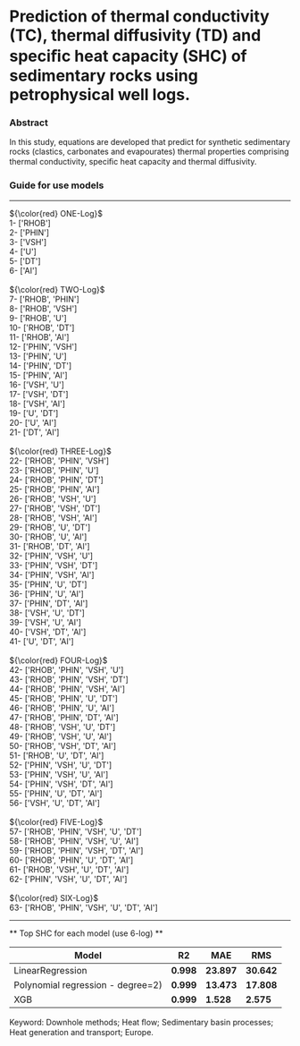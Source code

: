 # Prediction of thermal conductivity (TC), thermal diffusivity (TD) and speciﬁc heat capacity (SHC) of sedimentary rocks using petrophysical well logs.
### Abstract <br />
In this study, equations are developed that predict for synthetic sedimentary rocks (clastics,
carbonates and evapourates) thermal properties comprising thermal conductivity, speciﬁc heat
capacity and thermal diffusivity.

### Guide for use models <br />
<hr />
${\color{red} ONE-Log}$	 <br />
1-  ['RHOB'] <br />
2-  ['PHIN'] <br />
3-  ['VSH']<br />
4-  ['U'] <br />
5-  ['DT'] <br />
6-  ['AI'] <br />
<br />
${\color{red} TWO-Log}$	 <br />
7-  ['RHOB', 'PHIN'] <br />
8-  ['RHOB', 'VSH'] <br />
9-  ['RHOB', 'U'] <br />
10- ['RHOB', 'DT'] <br />
11- ['RHOB', 'AI'] <br />
12- ['PHIN', 'VSH'] <br />
13- ['PHIN', 'U'] <br />
14- ['PHIN', 'DT'] <br />
15- ['PHIN', 'AI'] <br />
16- ['VSH', 'U'] <br />
17- ['VSH', 'DT'] <br />
18- ['VSH', 'AI'] <br />
19- ['U', 'DT'] <br />
20- ['U', 'AI'] <br />
21- ['DT', 'AI'] <br />
<br />
${\color{red} THREE-Log}$	 <br />
22- ['RHOB', 'PHIN', 'VSH'] <br />
23- ['RHOB', 'PHIN', 'U'] <br />
24- ['RHOB', 'PHIN', 'DT'] <br />
25- ['RHOB', 'PHIN', 'AI'] <br />
26- ['RHOB', 'VSH', 'U'] <br />
27- ['RHOB', 'VSH', 'DT'] <br />
28- ['RHOB', 'VSH', 'AI'] <br />
29- ['RHOB', 'U', 'DT'] <br />
30- ['RHOB', 'U', 'AI'] <br />
31- ['RHOB', 'DT', 'AI'] <br />
32- ['PHIN', 'VSH', 'U'] <br />
33- ['PHIN', 'VSH', 'DT'] <br />
34- ['PHIN', 'VSH', 'AI'] <br />
35- ['PHIN', 'U', 'DT'] <br />
36- ['PHIN', 'U', 'AI'] <br />
37- ['PHIN', 'DT', 'AI'] <br />
38- ['VSH', 'U', 'DT'] <br />
39- ['VSH', 'U', 'AI'] <br />
40- ['VSH', 'DT', 'AI'] <br />
41- ['U', 'DT', 'AI'] <br />
<br />
${\color{red} FOUR-Log}$	 <br />
42- ['RHOB', 'PHIN', 'VSH', 'U'] <br />
43- ['RHOB', 'PHIN', 'VSH', 'DT'] <br />
44- ['RHOB', 'PHIN', 'VSH', 'AI'] <br />
45- ['RHOB', 'PHIN', 'U', 'DT'] <br />
46- ['RHOB', 'PHIN', 'U', 'AI'] <br />
47- ['RHOB', 'PHIN', 'DT', 'AI'] <br />
48- ['RHOB', 'VSH', 'U', 'DT'] <br />
49- ['RHOB', 'VSH', 'U', 'AI'] <br />
50- ['RHOB', 'VSH', 'DT', 'AI'] <br />
51- ['RHOB', 'U', 'DT', 'AI'] <br />
52- ['PHIN', 'VSH', 'U', 'DT'] <br />
53- ['PHIN', 'VSH', 'U', 'AI'] <br />
54- ['PHIN', 'VSH', 'DT', 'AI'] <br />
55- ['PHIN', 'U', 'DT', 'AI'] <br />
56- ['VSH', 'U', 'DT', 'AI'] <br />
<br />
${\color{red} FIVE-Log}$	 <br />
57- ['RHOB', 'PHIN', 'VSH', 'U', 'DT'] <br />
58- ['RHOB', 'PHIN', 'VSH', 'U', 'AI'] <br />
59- ['RHOB', 'PHIN', 'VSH', 'DT', 'AI'] <br />
60- ['RHOB', 'PHIN', 'U', 'DT', 'AI'] <br />
61- ['RHOB', 'VSH', 'U', 'DT', 'AI'] <br />
62- ['PHIN', 'VSH', 'U', 'DT', 'AI'] <br />
<br />
${\color{red} SIX-Log}$	 <br />
63- ['RHOB', 'PHIN', 'VSH', 'U', 'DT', 'AI'] <br />
<hr />
** Top SHC for each model (use 6-log) **

| Model                                         | R2         | MAE           |      RMS   | 
|-----------------------------------------------|:----------:|---------------|------------|
| LinearRegression                              | **0.998**  | **23.897**  | **30.642**   | 
| Polynomial regression - degree=2)             | **0.999**  | **13.473**  | **17.808**   |
| XGB                                           | **0.999**  | **1.528**   | **2.575**    |

Keyword: Downhole methods; Heat ﬂow; Sedimentary basin processes; Heat generation and transport; Europe. 

